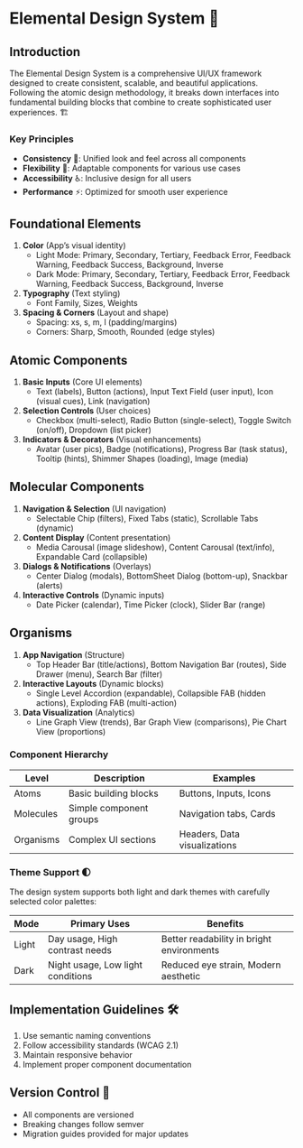 # Elemental Design System 🎨

## Introduction
The Elemental Design System is a comprehensive UI/UX framework designed to create consistent, scalable, and beautiful applications. Following the atomic design methodology, it breaks down interfaces into fundamental building blocks that combine to create sophisticated user experiences. 🏗️

### Key Principles
- **Consistency** 🔄: Unified look and feel across all components
- **Flexibility** 💫: Adaptable components for various use cases
- **Accessibility** ♿: Inclusive design for all users
- **Performance** ⚡: Optimized for smooth user experience

## Foundational Elements
1. **Color** (App’s visual identity)  
   - Light Mode: Primary, Secondary, Tertiary, Feedback Error, Feedback Warning, Feedback Success, Background, Inverse  
   - Dark Mode: Primary, Secondary, Tertiary, Feedback Error, Feedback Warning, Feedback Success, Background, Inverse  
2. **Typography** (Text styling)  
   - Font Family, Sizes, Weights  
3. **Spacing & Corners** (Layout and shape)  
   - Spacing: xs, s, m, l (padding/margins)  
   - Corners: Sharp, Smooth, Rounded (edge styles)  

## Atomic Components
1. **Basic Inputs** (Core UI elements)  
   - Text (labels), Button (actions), Input Text Field (user input), Icon (visual cues), Link (navigation)  
2. **Selection Controls** (User choices)  
   - Checkbox (multi-select), Radio Button (single-select), Toggle Switch (on/off), Dropdown (list picker)  
3. **Indicators & Decorators** (Visual enhancements)  
   - Avatar (user pics), Badge (notifications), Progress Bar (task status), Tooltip (hints), Shimmer Shapes (loading), Image (media)  

## Molecular Components
1. **Navigation & Selection** (UI navigation)  
   - Selectable Chip (filters), Fixed Tabs (static), Scrollable Tabs (dynamic)  
2. **Content Display** (Content presentation)  
   - Media Carousal (image slideshow), Content Carousal (text/info), Expandable Card (collapsible)  
3. **Dialogs & Notifications** (Overlays)  
   - Center Dialog (modals), BottomSheet Dialog (bottom-up), Snackbar (alerts)  
4. **Interactive Controls** (Dynamic inputs)  
   - Date Picker (calendar), Time Picker (clock), Slider Bar (range)  

## Organisms
1. **App Navigation** (Structure)  
   - Top Header Bar (title/actions), Bottom Navigation Bar (routes), Side Drawer (menu), Search Bar (filter)  
2. **Interactive Layouts** (Dynamic blocks)  
   - Single Level Accordion (expandable), Collapsible FAB (hidden actions), Exploding FAB (multi-action)  
3. **Data Visualization** (Analytics)  
   - Line Graph View (trends), Bar Graph View (comparisons), Pie Chart View (proportions)

### Component Hierarchy
| Level | Description | Examples |
|-------|-------------|----------|
| Atoms | Basic building blocks | Buttons, Inputs, Icons |
| Molecules | Simple component groups | Navigation tabs, Cards |
| Organisms | Complex UI sections | Headers, Data visualizations |

### Theme Support 🌓
The design system supports both light and dark themes with carefully selected color palettes:

| Mode | Primary Uses | Benefits |
|------|-------------|----------|
| Light | Day usage, High contrast needs | Better readability in bright environments |
| Dark | Night usage, Low light conditions | Reduced eye strain, Modern aesthetic |

## Implementation Guidelines 🛠️
1. Use semantic naming conventions
2. Follow accessibility standards (WCAG 2.1)
3. Maintain responsive behavior
4. Implement proper component documentation

## Version Control 📝
- All components are versioned
- Breaking changes follow semver
- Migration guides provided for major updates